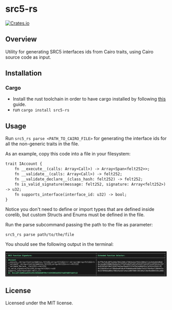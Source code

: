 # src5-rs

[![Crates.io](https://img.shields.io/crates/v/src5-rs.svg)](https://crates.io/crates/src5-rs)

## Overview

Utility for generating SRC5 interfaces ids from Cairo traits, using Cairo source code as input.

## Installation

### Cargo

* Install the rust toolchain in order to have cargo installed by following
  [this](https://www.rust-lang.org/tools/install) guide.
* run `cargo install src5-rs`

## Usage

Run `src5_rs parse <PATH_TO_CAIRO_FILE>` for generating the interface ids for all the non-generic traits in the file.

As an example, copy this code into a file in your filesystem:

```
trait IAccount {
    fn __execute__(calls: Array<Call>) -> Array<Span<felt252>>;
    fn __validate__(calls: Array<Call>) -> felt252;
    fn __validate_declare__(class_hash: felt252) -> felt252;
    fn is_valid_signature(message: felt252, signature: Array<felt252>) -> u32;
    fn supports_interface(interface_id: u32) -> bool;
}
```

Notice you don't need to define or import types that are defined inside corelib, but custom Structs and Enums must be defined in the file.

Run the parse subcommand passing the path to the file as parameter:

```
src5_rs parse path/to/the/file
```

You should see the following output in the terminal:

![](images/example.png)

## License

Licensed under the MIT license.

